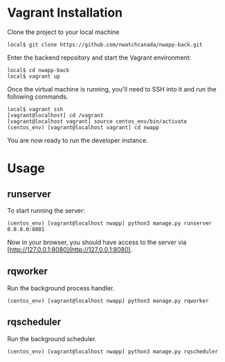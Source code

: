 # Vagrant Installation

Clone the project to your local machine

```
local$ git clone https://github.com/nwatchcanada/nwapp-back.git
```

Enter the backend repository and start the Vagrant environment:

```
local$ cd nwapp-back
local$ vagrant up
```

Once the virtual machine is running, you'll need to SSH into it and run the following commands.

```
local$ vagrant ssh
[vagrant@localhost] cd /vagrant
[vagrant@localhost vagrant] source centos_env/bin/activate
(centos_env) [vagrant@localhost vagrant] cd nwapp
```

You are now ready to run the developer instance.

# Usage
## runserver

To start running the server:

```
(centos_env) [vagrant@localhost nwapp] python3 manage.py runserver 0.0.0.0:8001
```

Now in your browser, you should have access to the server via [http://127.0.0.1:8080](http://127.0.0.1:8080).

## rqworker

Run the background process handler.

```
(centos_env) [vagrant@localhost nwapp] python3 manage.py rqworker
```

## rqscheduler

Run the background scheduler.

```
(centos_env) [vagrant@localhost nwapp] python3 manage.py rqscheduler
```
